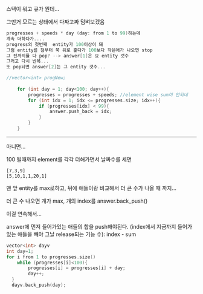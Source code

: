 스택이 뭐고 큐가 뭔데...

그딴거 모르는 상태에서 다짜고짜 덤벼보겠음

```c++
progresses + speeds * day (day: from 1 to 99)하는데
계속 더하다가....
progress의 첫번째  entity가 100이상이 돼
그럼 entity를 첨부터 쭉 뒤로 훑다가 100보다 작은애가 나오면 stop
그 전까지를 다 pop? --> answer[1]은 요 entity 갯수
그러고 다시 반복...
또 pop되면 answer[2]는 그 entity 갯수...

//vector<int> progNew;
    
    for (int day = 1; day<100; day++){
        progresses = progresses + speeds; //element wise sum이 안되네
        for (int idx = 1; idx <= progresses.size; idx++){
            if (progresses[idx] < 99){
                answer.push_back = idx;
            }
        }
    }
```

***
아니면...
                                      
100 될때까지 element를 각각 더해가면서 날짜수를 세면
```
[7,3,9]
[5,10,1,1,20,1]
```
맨 앞 entity를 max로하고, 뒤에 애들이랑 비교해서 더 큰 수가 나올 때 까지...
                                      
더 큰 수 나오면 걔가 max, 걔의 index를 answer.back_push()

이걸 연속해서...

answer에 먼저 들어가있는 애들의 합을 push해야된다. (index에서 지금까지 들어가 있는 애들을 빼야 그날 release되는 기능 수): index - sum

```c++
vector<int> dayv
int day=1;
for i from 1 to progresses.size()
    while (progresses[i]<100){
        progresses[i] = progresses[i] + day;
        day++;
  }
  dayv.back_push(day);
```
